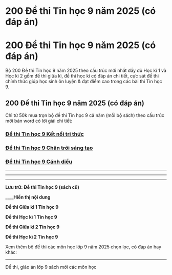 # 200 Đề thi Tin học 9 năm 2025 (có đáp án)

# 200 Đề thi Tin học 9 năm 2025 (có đáp án)

Bộ 200 Đề thi Tin học 9 năm 2025 theo cấu trúc mới nhất đầy đủ Học kì 1 và Học kì 2 gồm đề thi giữa kì, đề thi học kì có đáp án chi tiết, cực sát đề thi chính thức giúp học sinh ôn luyện & đạt điểm cao trong các bài thi Tin học 9.

## 200 Đề thi Tin học 9 năm 2025 (có đáp án)

Chỉ từ 50k mua trọn bộ đề thi Tin học 9 cả năm (mỗi bộ sách) theo cấu trúc mới bản word có lời giải chi tiết:

### [**Đề thi Tin học 9 Kết nối tri thức**](https://vietjack.com/de-kiem-tra-lop-9/de-thi-tin-hoc-9-ket-noi-tri-thuc.jsp)

### [**Đề thi Tin học 9 Chân trời sáng tạo**](https://vietjack.com/de-kiem-tra-lop-9/de-thi-tin-hoc-9-chan-troi-sang-tao.jsp)

### [**Đề thi Tin học 9 Cánh diều**](https://vietjack.com/de-kiem-tra-lop-9/de-thi-tin-hoc-9-canh-dieu.jsp)

* * *

* * *

* * *

**Lưu trữ: Đề thi Tin học 9 (sách cũ)**

____**Hiển thị nội dung**

**Đề thi Giữa kì 1 Tin học 9**

**Đề thi Học kì 1 Tin học 9**

**Đề thi Giữa kì 2 Tin học 9**

**Đề thi Học kì 2 Tin học 9**

Xem thêm bộ đề thi các môn học lớp 9 năm 2025 chọn lọc, có đáp án hay khác:

* * *

Đề thi, giáo án lớp 9 sách mới các môn học
